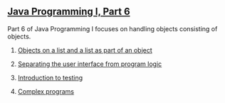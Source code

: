 ## [Java Programming I, Part 6](https://java-programming.mooc.fi/part-5)

Part 6 of Java Programming I focuses on handling objects consisting of objects.

1. [Objects on a list and a list as part of an object](https://java-programming.mooc.fi/part-6/1-objects-within-objects)

2. [Separating the user interface from program logic](https://java-programming.mooc.fi/part-6/2-separating-user-interface-from-program-logic)

3. [Introduction to testing](https://java-programming.mooc.fi/part-6/3-introduction-to-testing)

4. [Complex programs](https://java-programming.mooc.fi/part-6/4-complex-programs)
